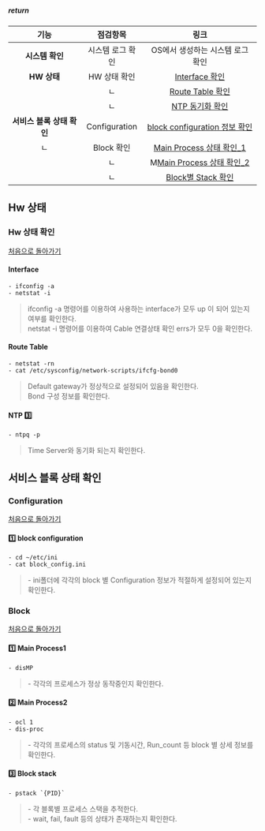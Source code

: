 ##### return  
기능 | 점검항목 | 링크 |  
:---: | :---: | :---: | 
| **시스템 확인** | 시스템 로그 확인 | OS에서 생성하는 시스템 로그 확인 | 
| **HW 상태** | HW 상태 확인 | [Interface 확인](#interface) | 
| | ㄴ | [Route Table 확인](#route-table)    | 		
| | ㄴ | [NTP 동기화 확인](#ntp) | 
| **서비스 블록 상태 확인** | Configuration | [block configuration 정보 확인](#block-configuration) | 
| ㄴ | Block 확인 | [Main Process 상태 확인_1](#main-process1) | 
| | ㄴ | M[Main Process 상태 확인_2](#main-process2)  |
| | ㄴ | [Block별 Stack 확인](#block-stack) | 


## Hw 상태
### Hw 상태 확인
[처음으로 돌아가기](#return)  
#### Interface  
    - ifconfig -a
    - netstat -i
  <blockquote>ifconfig -a 명령어를 이용하여 사용하는 interface가 모두 up 이 되어 있는지 여부를 확인한다.<br>netstat -i 명령어를 이용하여 Cable 연결상태 확인 errs가 모두 0을 확인한다.</blockquote>  

#### Route Table
    - netstat -rn
    - cat /etc/sysconfig/network-scripts/ifcfg-bond0
  <blockquote>Default gateway가 정상적으로 설정되어 있음을 확인한다.<br>Bond 구성 정보를 확인한다.</blockquote>    

#### NTP 3️⃣ 
    - ntpq -p
  <blockquote>Time Server와 동기화 되는지 확인한다.</blockquote> 

## 서비스 블록 상태 확인
### Configuration
[처음으로 돌아가기](#return)  
#### 1️⃣ block configuration
    - cd ~/etc/ini
    - cat block_config.ini
  <blockquote>- ini폴더에 각각의 block 별 Configuration 정보가 적절하게 설정되어 있는지 확인한다.</blockquote>

### Block
[처음으로 돌아가기](#return)  
#### 1️⃣ Main Process1
    - disMP
  <blockquote>- 각각의 프로세스가 정상 동작중인지 확인한다.</blockquote>

#### 2️⃣ Main Process2
    - ocl 1
    - dis-proc
  <blockquote>- 각각의 프로세스의 status 및 기동시간, Run_count 등 block 별 상세 정보를 확인한다.</blockquote>

#### 3️⃣ Block stack  
    - pstack `{PID}`
  <blockquote>- 각 블록별 프로세스 스택을 추적한다.<br>- wait, fail, fault 등의 상태가 존재하는지 확인한다.</blockquote>
